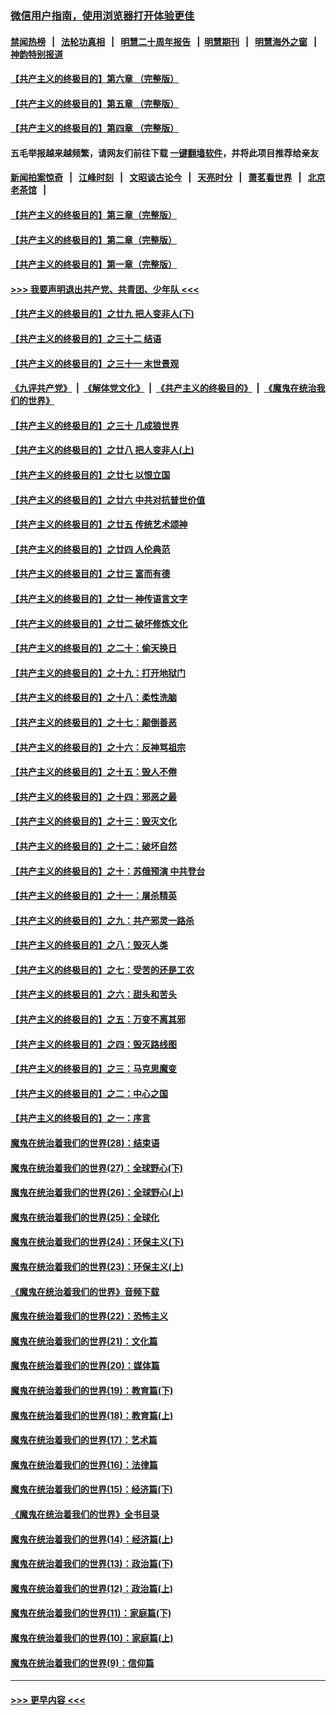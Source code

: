 ### [微信用户指南，使用浏览器打开体验更佳](https://github.com/gfw-breaker/banned-news1/blob/master/indexes/wechat-guide.md?t=0)
#### [禁闻热榜](热点新闻.md?t=0)  &nbsp;&nbsp;|&nbsp;&nbsp; [法轮功真相](https://github.com/gfw-breaker/truth/blob/master/README.md?t=0) &nbsp;&nbsp;|&nbsp;&nbsp; [明慧二十周年报告](https://github.com/gfw-breaker/mh-reports/blob/master/README.md?t=0) &nbsp;&nbsp;|&nbsp;&nbsp;[明慧期刊](https://github.com/gfw-breaker/mh-qikan) &nbsp;&nbsp;|&nbsp;&nbsp; [明慧海外之窗](https://github.com/gfw-breaker/mh-news/blob/master/README.md?t=0) &nbsp;&nbsp;|&nbsp;&nbsp; [神韵特别报道](https://github.com/gfw-breaker/mh-news/blob/master/shenyun.md?t=0)
#### [【共产主义的终极目的】第六章 （完整版）](../pages/nsc422/n11428913.md?t=02091644) 
#### [【共产主义的终极目的】第五章 （完整版）](../pages/nsc422/n11428912.md?t=02091644) 
#### [【共产主义的终极目的】第四章 （完整版）](../pages/nsc422/n11428907.md?t=02091644) 
#### 五毛举报越来越频繁，请网友们前往下载 [一键翻墙软件](https://github.com/gfw-breaker/ssr-accounts)，并将此项目推荐给亲友
#### [新闻拍案惊奇](https://github.com/gfw-breaker/banned-news1/blob/master/pages/link4.md) &nbsp;&nbsp;|&nbsp;&nbsp; [江峰时刻](https://github.com/gfw-breaker/banned-news1/blob/master/pages/link4.md) &nbsp;&nbsp;|&nbsp;&nbsp; [文昭谈古论今](https://github.com/gfw-breaker/banned-news1/blob/master/pages/link4.md) &nbsp;&nbsp;|&nbsp;&nbsp; [天亮时分](https://github.com/gfw-breaker/banned-news1/blob/master/pages/link4.md) &nbsp;&nbsp;|&nbsp;&nbsp; [萧茗看世界](https://github.com/gfw-breaker/banned-news1/blob/master/pages/link4.md) &nbsp;&nbsp;|&nbsp;&nbsp; [北京老茶馆](https://github.com/gfw-breaker/banned-news1/blob/master/pages/link4.md) &nbsp;&nbsp;|&nbsp;&nbsp; 
#### [【共产主义的终极目的】第三章（完整版）](../pages/nsc422/n11428848.md?t=02091644) 
#### [【共产主义的终极目的】第二章（完整版）](../pages/nsc422/n11428831.md?t=02091644) 
#### [【共产主义的终极目的】第一章（完整版）](../pages/nsc422/n11417651.md?t=02091644) 
#### [>>> 我要声明退出共产党、共青团、少年队 <<<](https://github.com/begood0513/goodnews/blob/master/quit/letter.md) 
#### [【共产主义的终极目的】之廿九 把人变非人(下)](../pages/nsc422/n11344140.md?t=02091644) 
#### [【共产主义的终极目的】之三十二 结语](../pages/nsc422/n11360535.md?t=02091644) 
#### [【共产主义的终极目的】之三十一 末世景观](../pages/nsc422/n11351129.md?t=02091644) 
#### [《九评共产党》](https://github.com/begood0513/9ping.md/blob/master/README.md) &nbsp;|&nbsp; [《解体党文化》](../../../../jtdwh.md/blob/master/README.md)  &nbsp;|&nbsp; [《共产主义的终极目的》](../../../../gczydzjmd.md/blob/master/README.md) &nbsp;|&nbsp; [《魔鬼在统治我们的世界》](../../../../mgztzwmdsj.md/blob/master/README.md) 
#### [【共产主义的终极目的】之三十 几成狼世界](../pages/nsc422/n11348280.md?t=02091644) 
#### [【共产主义的终极目的】之廿八 把人变非人(上)](../pages/nsc422/n11340492.md?t=02091644) 
#### [【共产主义的终极目的】之廿七 以恨立国](../pages/nsc422/n11336944.md?t=02091644) 
#### [【共产主义的终极目的】之廿六 中共对抗普世价值](../pages/nsc422/n11324785.md?t=02091644) 
#### [【共产主义的终极目的】之廿五 传统艺术颂神](../pages/nsc422/n11296396.md?t=02091644) 
#### [【共产主义的终极目的】之廿四 人伦典范](../pages/nsc422/n11296397.md?t=02091644) 
#### [【共产主义的终极目的】之廿三 富而有德](../pages/nsc422/n11283598.md?t=02091644) 
#### [【共产主义的终极目的】之廿一 神传语言文字](../pages/nsc422/n11263265.md?t=02091644) 
#### [【共产主义的终极目的】之廿二 破坏修炼文化](../pages/nsc422/n11245728.md?t=02091644) 
#### [【共产主义的终极目的】之二十：偷天换日](../pages/nsc422/n11238846.md?t=02091644) 
#### [【共产主义的终极目的】之十九：打开地狱门](../pages/nsc422/n11206376.md?t=02091644) 
#### [【共产主义的终极目的】之十八：柔性洗脑](../pages/nsc422/n11199994.md?t=02091644) 
#### [【共产主义的终极目的】之十七：颠倒善恶](../pages/nsc422/n11179782.md?t=02091644) 
#### [【共产主义的终极目的】之十六：反神骂祖宗](../pages/nsc422/n11166798.md?t=02091644) 
#### [【共产主义的终极目的】之十五：毁人不倦](../pages/nsc422/n11166792.md?t=02091644) 
#### [【共产主义的终极目的】之十四：邪恶之最](../pages/nsc422/n11150249.md?t=02091644) 
#### [【共产主义的终极目的】之十三：毁灭文化](../pages/nsc422/n11135227.md?t=02091644) 
#### [【共产主义的终极目的】之十二：破坏自然](../pages/nsc422/n11135214.md?t=02091644) 
#### [【共产主义的终极目的】之十：苏俄预演 中共登台](../pages/nsc422/n11118424.md?t=02091644) 
#### [【共产主义的终极目的】之十一：屠杀精英](../pages/nsc422/n11118442.md?t=02091644) 
#### [【共产主义的终极目的】之九：共产邪灵一路杀](../pages/nsc422/n11114139.md?t=02091644) 
#### [【共产主义的终极目的】之八：毁灭人类](../pages/nsc422/n11108503.md?t=02091644) 
#### [【共产主义的终极目的】之七：受苦的还是工农](../pages/nsc422/n11101809.md?t=02091644) 
#### [【共产主义的终极目的】之六：甜头和苦头](../pages/nsc422/n11096971.md?t=02091644) 
#### [【共产主义的终极目的】之五：万变不离其邪](../pages/nsc422/n11091285.md?t=02091644) 
#### [【共产主义的终极目的】之四：毁灭路线图](../pages/nsc422/n11086284.md?t=02091644) 
#### [【共产主义的终极目的】之三：马克思魔变](../pages/nsc422/n11061941.md?t=02091644) 
#### [【共产主义的终极目的】之二：中心之国](../pages/nsc422/n11047728.md?t=02091644) 
#### [【共产主义的终极目的】之一：序言](../pages/nsc422/n11086077.md?t=02091644) 
#### [魔鬼在统治着我们的世界(28)：结束语](../pages/nsc422/n10936246.md?t=02091644) 
#### [魔鬼在统治着我们的世界(27)：全球野心(下)](../pages/nsc422/n10928319.md?t=02091644) 
#### [魔鬼在统治着我们的世界(26)：全球野心(上)](../pages/nsc422/n10900318.md?t=02091644) 
#### [魔鬼在统治着我们的世界(25)：全球化](../pages/nsc422/n10788205.md?t=02091644) 
#### [魔鬼在统治着我们的世界(24)：环保主义(下)](../pages/nsc422/n10695307.md?t=02091644) 
#### [魔鬼在统治着我们的世界(23)：环保主义(上)](../pages/nsc422/n10688613.md?t=02091644) 
#### [《魔鬼在统治着我们的世界》音频下载](../pages/nsc422/n10635553.md?t=02091644) 
#### [魔鬼在统治着我们的世界(22)：恐怖主义](../pages/nsc422/n10614727.md?t=02091644) 
#### [魔鬼在统治着我们的世界(21)：文化篇](../pages/nsc422/n10597706.md?t=02091644) 
#### [魔鬼在统治着我们的世界(20)：媒体篇](../pages/nsc422/n10586579.md?t=02091644) 
#### [魔鬼在统治着我们的世界(19)：教育篇(下)](../pages/nsc422/n10564808.md?t=02091644) 
#### [魔鬼在统治着我们的世界(18)：教育篇(上)](../pages/nsc422/n10526970.md?t=02091644) 
#### [魔鬼在统治着我们的世界(17)：艺术篇](../pages/nsc422/n10499093.md?t=02091644) 
#### [魔鬼在统治着我们的世界(16)：法律篇](../pages/nsc422/n10485969.md?t=02091644) 
#### [魔鬼在统治着我们的世界(15)：经济篇(下)](../pages/nsc422/n10469975.md?t=02091644) 
#### [《魔鬼在统治着我们的世界》全书目录](../pages/nsc422/n10464261.md?t=02091644) 
#### [魔鬼在统治着我们的世界(14)：经济篇(上)](../pages/nsc422/n10457370.md?t=02091644) 
#### [魔鬼在统治着我们的世界(13)：政治篇(下)](../pages/nsc422/n10448270.md?t=02091644) 
#### [魔鬼在统治着我们的世界(12)：政治篇(上)](../pages/nsc422/n10444576.md?t=02091644) 
#### [魔鬼在统治着我们的世界(11)：家庭篇(下)](../pages/nsc422/n10440961.md?t=02091644) 
#### [魔鬼在统治着我们的世界(10)：家庭篇(上)](../pages/nsc422/n10435448.md?t=02091644) 
#### [魔鬼在统治着我们的世界(9)：信仰篇](../pages/nsc422/n10432159.md?t=02091644) 

----
#### [ >>> 更早内容 <<< ](../indexes/nsc422-earlier.md)
